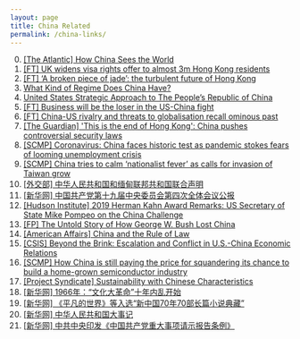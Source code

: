 ```yaml
---
layout: page
title: China Related
permalink: /china-links/
---
```


0. [[The Atlantic] How China Sees the World](https://www.theatlantic.com/magazine/archive/2020/05/mcmaster-china-strategy/609088/)
0. [[FT] UK widens visa rights offer to almost 3m Hong Kong residents](https://www.ft.com/content/06e30290-1fcb-44cb-9ed6-5f4b0e7ff565)
0. [[FT] ‘A broken piece of jade’: the turbulent future of Hong Kong](https://www.ft.com/content/33ebddb5-4489-4774-bb61-7a7272f852e5)
0. [What Kind of Regime Does China Have?](https://www.the-american-interest.com/2020/05/18/what-kind-of-regime-does-china-have/)
0. [United States Strategic Approach to The People’s Republic of China](https://www.whitehouse.gov/wp-content/uploads/2020/05/U.S.-Strategic-Approach-to-The-Peoples-Republic-of-China-Report-5.20.20.pdf)
0. [[FT] Business will be the loser in the US-China fight](https://www.ft.com/content/5b2a61be-9f33-11ea-94c2-0526869b56b0)
0. [[FT] China-US rivalry and threats to globalisation recall ominous past](https://www.ft.com/content/5887ec6c-9d97-11ea-b65d-489c67b0d85d)
0. [[The Guardian] 'This is the end of Hong Kong': China pushes controversial security laws](https://www.theguardian.com/world/2020/may/21/china-proposes-controversial-national-security-law-for-hong-kong)
0. [[SCMP] Coronavirus: China faces historic test as pandemic stokes fears of looming unemployment crisis](https://www.scmp.com/economy/china-economy/article/3083513/coronavirus-china-faces-historic-test-pandemic-stokes-fears)
0. [[SCMP] China tries to calm ‘nationalist fever’ as calls for invasion of Taiwan grow](https://www.scmp.com/news/china/politics/article/3083696/china-tries-calm-nationalist-fever-calls-invasion-taiwan-grow)
0. [[外交部] 中华人民共和国和缅甸联邦共和国联合声明](https://www.fmprc.gov.cn/web/zyxw/t1733683.shtml)
0. [[新华网] 中国共产党第十九届中央委员会第四次全体会议公报](http://www.xinhuanet.com/politics/2019-10/31/c_1125178024.htm)
0. [[Hudson Institute] 2019 Herman Kahn Award Remarks: US Secretary of State Mike Pompeo on the China Challenge](https://www.hudson.org/research/15444-2019-herman-kahn-award-remarks-us-secretary-of-state-mike-pompeo-on-the-china-challenge)
0. [[FP] The Untold Story of How George W. Bush Lost China](https://foreignpolicy.com/2019/10/04/the-untold-story-of-how-george-w-bush-lost-china/)
0. [[American Affairs] China and the Rule of Law](https://americanaffairsjournal.org/2019/08/china-and-the-rule-of-law/)
0. [[CSIS] Beyond the Brink: Escalation and Conflict in U.S.-China Economic Relations](https://www.csis.org/analysis/csis-brief-beyond-brink-escalation-and-conflict-us-china-economic-relations)
0. [[SCMP] How China is still paying the price for squandering its chance to build a home-grown semiconductor industry](https://www.scmp.com/tech/big-tech/article/3024687/how-china-still-paying-price-squandering-its-chance-build-home-grown)
0. [[Project Syndicate] Sustainability with Chinese Characteristics](https://www.project-syndicate.org/commentary/china-demonstrating-climate-leadership-by-stephen-s-roach-2019-09)
0. [[新华网] 1966年：“文化大革命”十年内乱开始 ](http://www.xinhuanet.com/2019-09/27/c_1125049852.htm)
0. [[新华网] 《平凡的世界》等入选“新中国70年70部长篇小说典藏”](http://www.xinhuanet.com/book/2019-09/23/c_1210289789.htm)
0. [[新华网] 中华人民共和国大事记](http://www.xinhuanet.com/politics/2019-09/27/c_1125049752.htm) 
0. [[新华网] 中共中央印发《中国共产党重大事项请示报告条例》](http://www.xinhuanet.com/politics/2019-02/28/c_1124177187.htm)
